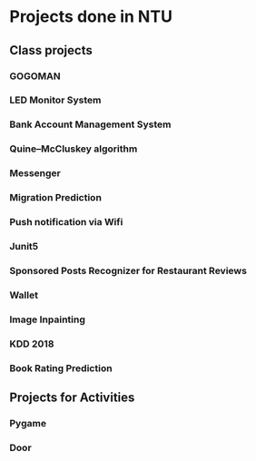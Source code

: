 # Projects done in NTU
## Class projects
### GOGOMAN
### LED Monitor System
### Bank Account Management System
### Quine–McCluskey algorithm
### Messenger
### Migration Prediction
### Push notification via Wifi
### Junit5
### Sponsored Posts Recognizer for Restaurant Reviews
### Wallet
### Image Inpainting
### KDD 2018
### Book Rating Prediction
## Projects for Activities
### Pygame
### Door
